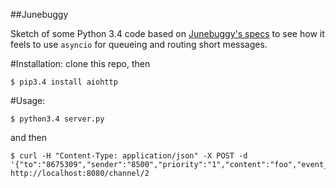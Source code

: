 ##Junebuggy

Sketch of some Python 3.4 code based on [Junebuggy's specs](https://docs.google.com/document/d/1emR0gwVPK2Xzh-qe3brD2moDMLytOmVALI3YUtd2HeA/edit)
to see how it feels to use `asyncio` for queueing and routing short messages.

#Installation:
clone this repo, then
```
$ pip3.4 install aiohttp
```

#Usage: 
```
$ python3.4 server.py
```
and then
```
$ curl -H "Content-Type: application/json" -X POST -d '{"to":"8675309","sender":"8500","priority":"1","content":"foo","event_url":"http://requestb.in/q9pf40q9"}' http://localhost:8080/channel/2
```
